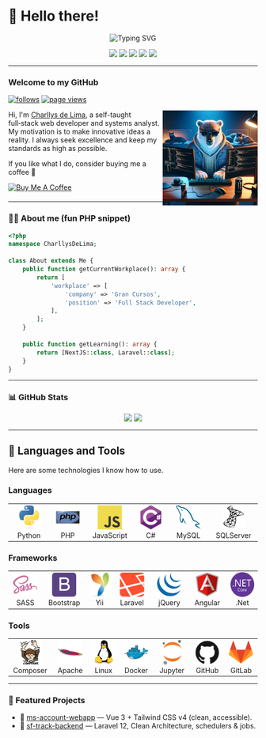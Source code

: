 # 👋 Hello there!

<p align="center">
  <img src="https://readme-typing-svg.demolab.com?font=Fira+Code&weight=600&duration=4000&pause=1000&color=00FF99&center=true&vCenter=true&width=700&lines=Hi%2C+I'm+Charllys+Lima!;Full+Stack+Developer+%F0%9F%92%BB;Clean+Architecture+Enthusiast+%E2%9A%99%EF%B8%8F;Vue+%2B+Laravel+%3D+%E2%9D%A4%EF%B8%8F" alt="Typing SVG" />
</p>

<div align="center">
  <a href="https://linkedin.com/in/charllyslima" target="_blank"><img src="https://img.shields.io/badge/LinkedIn-0077B5?style=for-the-badge&logo=linkedin&logoColor=white"></a>
  <a href="mailto:charllysemerenciano@gmail.com" target="_blank"><img src="https://img.shields.io/badge/Gmail-D14836?style=for-the-badge&logo=gmail&logoColor=white"></a>
  <a href="https://charllyslima.github.io/home-page/" target="_blank"><img src="https://img.shields.io/badge/Website-364BD3?style=for-the-badge&logo=About.me&logoColor=white"></a>
  <a href="https://medium.com/@charllys.lima" target="_blank"><img src="https://img.shields.io/badge/Medium-12100E?style=for-the-badge&logo=medium&logoColor=white"></a>
  <a href="https://steamcommunity.com/profiles/76561198111786126" target="_blank"><img src="https://img.shields.io/badge/Steam-1F1F1F?style=for-the-badge&logo=steam&logoColor=white"></a>
</div>

---

### Welcome to my GitHub

<p align="left">
  <a href="https://www.github.com/charllyslima" target="_blank" rel="noreferrer"><img src="https://img.shields.io/github/followers/charllyslima?logo=github&style=for-the-badge" alt="follows" /></a>
  <a href="https://github.com/charllyslima/charllyslima"><img src="https://komarev.com/ghpvc/?username=charllyslima&style=for-the-badge&labelColor=1c1917" alt="page views" /></a>
</p>

<div style="margin-bottom: 20px;">
  <img align="right" width="38%" src="./assets/bear.png" alt="">
  <p>
    Hi, I'm <a href="#">Charllys de Lima</a>, a self-taught full‑stack web developer and systems analyst. My motivation is to make innovative ideas a reality. I always seek excellence and keep my standards as high as possible.
  </p>
  <p>If you like what I do, consider buying me a coffee 🤩</p>
  <a align="right" href="https://www.buymeacoffee.com/charllyslima" target="_blank">
    <img src="https://cdn.buymeacoffee.com/buttons/v2/default-blue.png" alt="Buy Me A Coffee" width="150">
  </a>
</div>

---

### 👨‍💻 About me (fun PHP snippet)

```php
<?php
namespace CharllysDeLima;

class About extends Me {
    public function getCurrentWorkplace(): array {
        return [
            'workplace' => [
                'company' => 'Gran Cursos',
                'position' => 'Full Stack Developer',
            ],
        ];
    }

    public function getLearning(): array {
        return [NextJS::class, Laravel::class];
    }
}
```
---

### 📊 GitHub Stats

<p align="center">
  <img src="https://github-readme-stats.vercel.app/api?username=charllyslima&show_icons=true&theme=radical" height="150" />
  <img src="https://streak-stats.demolab.com?user=charllyslima&theme=radical&hide_border=true" height="150" />
</p>

---

## 🚀 Languages and Tools

Here are some technologies I know how to use.

### Languages

<table>
  <tr>
    <td align="center" height="30" width="100">
      <img src="assets/icons/python-original.svg" width="50" height="50" alt="Python" />
      <br>Python
    </td>
    <td align="center" height="30" width="100">
      <img src="assets/icons/php-original.svg" width="50" height="50" alt="PHP" />
      <br>PHP
    </td>
    <td align="center" height="30" width="100">
      <img src="assets/icons/javascript-original.svg" width="50" height="50" alt="JavaScript" />
      <br>JavaScript
    </td>
    <td align="center" height="30" width="100">
      <img src="assets/icons/csharp-original.svg" width="50" height="50" alt="C#" />
      <br>C#
    </td>
    <td align="center" height="30" width="100">
      <img src="assets/icons/mysql-original.svg" width="50" height="50" alt="MySQL" />
      <br>MySQL
    </td>
    <td align="center" height="30" width="100">
      <img src="assets/icons/microsoftsqlserver-plain.svg" width="50" height="50" alt="SQLServer" />
      <br>SQLServer
    </td>
  </tr>
</table>

### Frameworks

<table>
  <tr>
    <td align="center" height="30" width="100">
      <img src="assets/icons/sass-original.svg" width="50" height="50" alt="SASS" />
      <br>SASS
    </td>
    <td align="center" height="30" width="100">
      <img src="assets/icons/bootstrap-plain.svg" width="50" height="50" alt="Bootstrap" />
      <br>Bootstrap
    </td>
    <td align="center" height="30" width="100">
      <img src="assets/icons/yii-original.svg" width="50" height="50" alt="Yii" />
      <br>Yii
    </td>
    <td align="center" height="30" width="100">
      <img src="assets/icons/laravel-plain.svg" width="50" height="50" alt="Laravel" />
      <br>Laravel
    </td>
    <td align="center" height="30" width="100">
      <img src="assets/icons/jquery-original.svg" width="50" height="50" alt="jQuery" />
      <br>jQuery
    </td>
    <td align="center" height="30" width="100">
      <img src="assets/icons/angularjs-original.svg" width="50" height="50" alt="Angular" />
      <br>Angular
    </td>
    <td align="center" height="30" width="100">
      <img src="assets/icons/dotnetcore-original.svg" width="50" height="50" alt=".Net" />
      <br>.Net
    </td>
  </tr>
</table>

### Tools

<table>
  <tr>
    <td align="center" height="30" width="100">
      <img src="assets/icons/composer-original.svg" width="50" height="50" alt="Composer" />
      <br>Composer
    </td>
    <td align="center" height="30" width="100">
      <img src="assets/icons/apache-original.svg" width="50" height="50" alt="Apache" />
      <br>Apache
    </td>
    <td align="center" height="30" width="100">
      <img src="assets/icons/linux-original.svg" width="50" height="50" alt="Linux" />
      <br>Linux
    </td>
    <td align="center" height="30" width="100">
      <img src="assets/icons/docker-original.svg" width="50" height="50" alt="Docker" />
      <br>Docker
    </td>
    <td align="center" height="30" width="100">
      <img src="assets/icons/jupyter-original.svg" width="50" height="50" alt="Jupyter" />
      <br>Jupyter
    </td>
    <td align="center" height="30" width="100">
      <img src="assets/icons/github-original.svg" width="50" height="50" alt="GitHub" />
      <br>GitHub
    </td>
    <td align="center" height="30" width="100">
      <img src="assets/icons/gitlab-original.svg" width="50" height="50" alt="GitLab" />
      <br>GitLab
    </td>
  </tr>
</table>

---

### 🌟 Featured Projects
- 🔗 [ms-account-webapp](https://github.com/charllyslima/ms-account-webapp) — Vue 3 + Tailwind CSS v4 (clean, accessible).
- 🔗 [sf-track-backend](https://github.com/charllyslima/sf-track-backend) — Laravel 12, Clean Architecture, schedulers & jobs.

